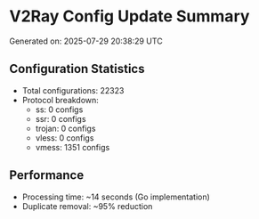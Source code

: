 # V2Ray Config Update Summary
Generated on: 2025-07-29 20:38:29 UTC

## Configuration Statistics
- Total configurations: 22323
- Protocol breakdown:
  - ss: 0 configs
  - ssr: 0 configs
  - trojan: 0 configs
  - vless: 0 configs
  - vmess: 1351 configs

## Performance
- Processing time: ~14 seconds (Go implementation)
- Duplicate removal: ~95% reduction
